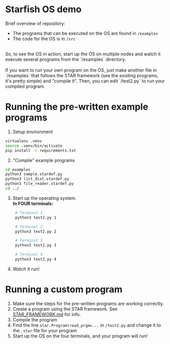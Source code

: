 # Starfish OS demo

Brief overview of repository:
- The programs that can be executed on the OS are found in `/examples`
- The code for the OS is in `/src`
<br>
So, to see the OS in action, start up the OS on multiple nodes and
watch it execute several programs from the `/examples` directory.
<br>
<br>
If you want to run your own program on the OS, just make another file in `/examples` that 
follows the STAR framework (see the existing programs, it's pretty simple) and "compile it". Then, you can edit `/test2.py` to run your compiled program.

# Running the pre-written example programs

1. Setup environment
``` bash
virtualenv .venv
source .venv/bin/activate
pip install -r requirements.txt
```
2. "Compile" example programs
``` bash
cd examples
python3 sample.stardef.py
python3 list_dist.stardef.py
python3 file_reader.stardef.py
cd ../
```
3. Start up the operating system.<br>
    __In FOUR terminals:__
    
    ``` bash
     # Terminal 1
     python3 test2.py 1
    ```
    ``` bash
     # Terminal 2
     python3 test2.py 2
    ```
    ``` bash
     # Terminal 3
     python3 test2.py 3
    ```
    ``` bash
     # Terminal 4
     python3 test2.py 4
    ```

4. Watch it run!

# Running a custom program

1. Make sure the steps for the pre-written programs are working correctly.
2. Create a program using the STAR framework. See [STAR_FRAMEWORK.md](/docs/STAR_FRAMEWORK.md) for info.
3. Compile the program
4. Find the line `star.Program(read_prgm=...` in `/test2.py` and change it to the `.star` file for your program
5. Start up the OS on the four terminals, and your program will run!
